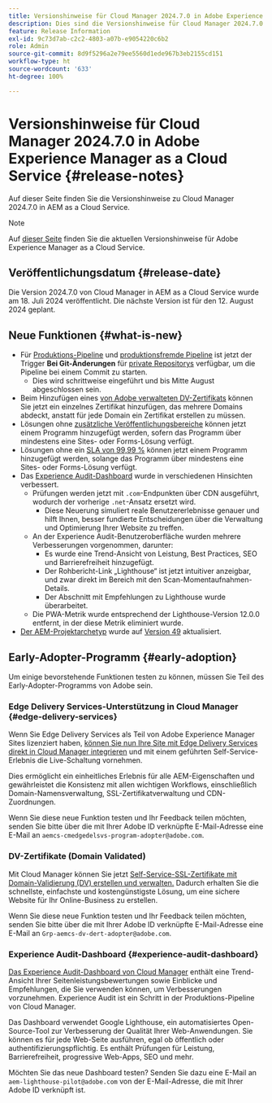 ```yaml
---
title: Versionshinweise für Cloud Manager 2024.7.0 in Adobe Experience Manager as a Cloud Service
description: Dies sind die Versionshinweise für Cloud Manager 2024.7.0 in AEM as a Cloud Service.
feature: Release Information
exl-id: 9c73d7ab-c2c2-4803-a07b-e9054220c6b2
role: Admin
source-git-commit: 8d9f5296a2e79ee5560d1ede967b3eb2155cd151
workflow-type: ht
source-wordcount: '633'
ht-degree: 100%

---
```



# Versionshinweise für Cloud Manager 2024.7.0 in Adobe Experience Manager as a Cloud Service {#release-notes}

Auf dieser Seite finden Sie die Versionshinweise zu Cloud Manager 2024.7.0 in AEM as a Cloud Service.

>[!NOTE]
>
>Auf [dieser Seite](/help/release-notes/release-notes-cloud/release-notes-current.md) finden Sie die aktuellen Versionshinweise für Adobe Experience Manager as a Cloud Service.

## Veröffentlichungsdatum {#release-date}

Die Version 2024.7.0 von Cloud Manager in AEM as a Cloud Service wurde am 18. Juli 2024 veröffentlicht. Die nächste Version ist für den 12. August 2024 geplant.

## Neue Funktionen {#what-is-new}

* Für [Produktions-Pipeline](/help/implementing/cloud-manager/configuring-pipelines/configuring-production-pipelines.md#adding-production-pipeline) und [produktionsfremde Pipeline](/help/implementing/cloud-manager/configuring-pipelines/configuring-non-production-pipelines.md#adding-non-production-pipeline) ist jetzt der Trigger **Bei Git-Änderungen** für [private Repositorys](/help/implementing/cloud-manager/managing-code/private-repositories.md) verfügbar, um die Pipeline bei einem Commit zu starten.
   * Dies wird schrittweise eingeführt und bis Mitte August abgeschlossen sein.
* Beim Hinzufügen eines [von Adobe verwalteten DV-Zertifikats](/help/implementing/cloud-manager/managing-ssl-certifications/domain-validated-certificates.md) können Sie jetzt ein einzelnes Zertifikat hinzufügen, das mehrere Domains abdeckt, anstatt für jede Domain ein Zertifikat erstellen zu müssen.
* Lösungen ohne [zusätzliche Veröffentlichungsbereiche](/help/operations/additional-publish-regions.md) können jetzt einem Programm hinzugefügt werden, sofern das Programm über mindestens eine Sites- oder Forms-Lösung verfügt.
* Lösungen ohne ein [SLA von 99,99 %](/help/implementing/cloud-manager/getting-access-to-aem-in-cloud/creating-production-programs.md#sla) können jetzt einem Programm hinzugefügt werden, solange das Programm über mindestens eine Sites- oder Forms-Lösung verfügt.
* Das [Experience Audit-Dashboard](/help/implementing/cloud-manager/experience-audit-dashboard.md) wurde in verschiedenen Hinsichten verbessert.
   * Prüfungen werden jetzt mit `.com`-Endpunkten über CDN ausgeführt, wodurch der vorherige `.net`-Ansatz ersetzt wird.
      * Diese Neuerung simuliert reale Benutzererlebnisse genauer und hilft Ihnen, besser fundierte Entscheidungen über die Verwaltung und Optimierung Ihrer Website zu treffen.
   * An der Experience Audit-Benutzeroberfläche wurden mehrere Verbesserungen vorgenommen, darunter:
      * Es wurde eine Trend-Ansicht von Leistung, Best Practices, SEO und Barrierefreiheit hinzugefügt.
      * Der Rohbericht-Link „Lighthouse“ ist jetzt intuitiver anzeigbar, und zwar direkt im Bereich mit den Scan-Momentaufnahmen-Details.
      * Der Abschnitt mit Empfehlungen zu Lighthouse wurde überarbeitet.
   * Die PWA-Metrik wurde entsprechend der Lighthouse-Version 12.0.0 entfernt, in der diese Metrik eliminiert wurde.
* [Der AEM-Projektarchetyp](https://experienceleague.adobe.com/docs/experience-manager-core-components/using/developing/archetype/overview.html?lang=de) wurde auf [Version 49](https://github.com/adobe/aem-project-archetype/tree/aem-project-archetype-49) aktualisiert.

## Early-Adopter-Programm {#early-adoption}

Um einige bevorstehende Funktionen testen zu können, müssen Sie Teil des Early-Adopter-Programms von Adobe sein.

### Edge Delivery Services-Unterstützung in Cloud Manager {#edge-delivery-services}

Wenn Sie Edge Delivery Services als Teil von Adobe Experience Manager Sites lizenziert haben, [können Sie nun Ihre Site mit Edge Delivery Services direkt in Cloud Manager integrieren](/help/implementing/cloud-manager/edge-delivery-services.md) und mit einem geführten Self-Service-Erlebnis die Live-Schaltung vornehmen.

Dies ermöglicht ein einheitliches Erlebnis für alle AEM-Eigenschaften und gewährleistet die Konsistenz mit allen wichtigen Workflows, einschließlich Domain-Namensverwaltung, SSL-Zertifikatverwaltung und CDN-Zuordnungen.

Wenn Sie diese neue Funktion testen und Ihr Feedback teilen möchten, senden Sie bitte über die mit Ihrer Adobe ID verknüpfte E-Mail-Adresse eine E-Mail an `aemcs-cmedgedelsvs-program-adopter@adobe.com`.

### DV-Zertifikate (Domain Validated)

Mit Cloud Manager können Sie jetzt [Self-Service-SSL-Zertifikate mit Domain-Validierung (DV) erstellen und verwalten.](/help/implementing/cloud-manager/managing-ssl-certifications/domain-validated-certificates.md) Dadurch erhalten Sie die schnellste, einfachste und kostengünstigste Lösung, um eine sichere Website für Ihr Online-Business zu erstellen.

Wenn Sie diese neue Funktion testen und Ihr Feedback teilen möchten, senden Sie bitte über die mit Ihrer Adobe ID verknüpfte E-Mail-Adresse eine E-Mail an `Grp-aemcs-dv-dert-adopter@adobe.com`.

### Experience Audit-Dashboard {#experience-audit-dashboard}

[Das Experience Audit-Dashboard von Cloud Manager](/help/implementing/cloud-manager/experience-audit-dashboard.md) enthält eine Trend-Ansicht Ihrer Seitenleistungsbewertungen sowie Einblicke und Empfehlungen, die Sie verwenden können, um Verbesserungen vorzunehmen. Experience Audit ist ein Schritt in der Produktions-Pipeline von Cloud Manager.

Das Dashboard verwendet Google Lighthouse, ein automatisiertes Open-Source-Tool zur Verbesserung der Qualität Ihrer Web-Anwendungen. Sie können es für jede Web-Seite ausführen, egal ob öffentlich oder authentifizierungspflichtig. Es enthält Prüfungen für Leistung, Barrierefreiheit, progressive Web-Apps, SEO und mehr.

Möchten Sie das neue Dashboard testen? Senden Sie dazu eine E-Mail an `aem-lighthouse-pilot@adobe.com` von der E-Mail-Adresse, die mit Ihrer Adobe ID verknüpft ist.
